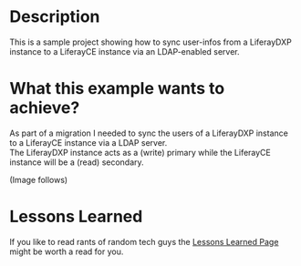 # Description

This is a sample project showing how to sync user-infos
from a LiferayDXP instance to a LiferayCE instance via an LDAP-enabled server.

# What this example wants to achieve?

As part of a migration I needed to sync the users of a LiferayDXP instance to a LiferayCE instance via a LDAP server.  
The LiferayDXP instance acts as a (write) primary while the LiferayCE instance will be a (read) secondary.

(Image follows)


# Lessons Learned

If you like to read rants of random tech guys the [Lessons Learned Page](LESSONS-LEARNED.md) might be worth a read for you.
